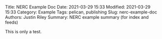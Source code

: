 Title: NERC Example Doc
Date: 2021-03-29 15:33
Modified: 2021-03-29 15:33
Category: Example
Tags: pelican, publishing
Slug: nerc-example-doc
Authors: Justin Riley
Summary: NERC example summary (for index and feeds)

This is only a test.
